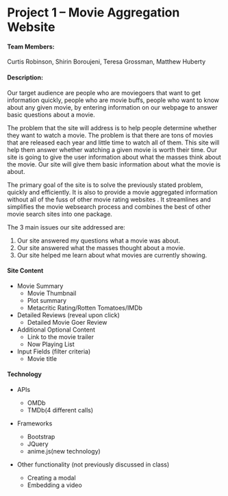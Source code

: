 # Project 1 – Movie Aggregation Website

#### Team Members:

Curtis Robinson, Shirin Boroujeni, Teresa Grossman, Matthew Huberty



#### Description:

Our target audience are people who are moviegoers that want to get information quickly, people who are movie buffs, people who want to know about any given movie, by entering information on our webpage to answer basic questions about a movie.

The problem that the site will address is to help people determine whether they want to watch a movie.  The problem is that there are tons of movies that are released each year and little time to watch all of them.  This site will help them answer whether watching a given movie is worth their time.   Our site is going to give the user information about what the masses think about the movie.  Our site will give them basic information about what the movie is about.  

The primary goal of the site is to solve the previously stated problem, quickly and efficiently.  It is also to provide a movie aggregated information without all of the fuss of other movie rating websites .  It streamlines and simplifies the movie websearch process and combines the best of other movie search sites into one package.  

The 3 main issues our site addressed are:
1.  Our site answered my questions what a movie was about. 
2.  Our site answered what the masses thought about a movie. 
3.  Our site helped me learn about what movies are currently showing. 


#### Site Content

- Movie Summary
  - Movie Thumbnail
  - Plot summary
  - Metacritic Rating/Rotten Tomatoes/IMDb
- Detailed Reviews (reveal upon click)
  - Detailed Movie Goer Review
- Additional Optional Content
  - Link to the movie trailer
  - Now Playing List
- Input Fields (filter criteria)
  - Movie title


#### Technology

- APIs
  - OMDb
  - TMDb(4 different calls)
 
- Frameworks
  - Bootstrap
  - JQuery
  - anime.js(new technology)
- Other functionality (not previously discussed in class)
  - Creating a modal
  - Embedding a video
 